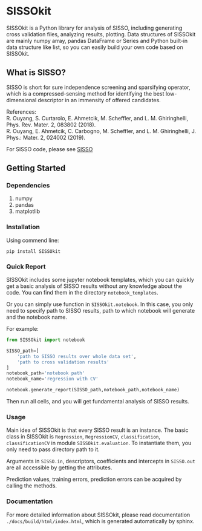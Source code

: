# SISSOkit

SISSOkit is a Python library for analysis of SISSO, including generating cross validation files, analyzing results, plotting. Data structures of SISSOkit are mainly numpy array, pandas DataFrame or Series and Python built-in data structure like list, so you can easily build your own code based on SISSOkit.

## What is SISSO?

SISSO is short for sure independence screening and sparsifying operator, which is a compressed-sensing method for identifying the best low-dimensional descriptor in an immensity of offered candidates.

References:  
R. Ouyang, S. Curtarolo, E. Ahmetcik, M. Scheffler, and L. M. Ghiringhelli, Phys. Rev. Mater. 2, 083802 (2018).  
R. Ouyang, E. Ahmetcik, C. Carbogno, M. Scheffler, and L. M. Ghiringhelli, J. Phys.: Mater. 2, 024002 (2019).

For SISSO code, please see [SISSO](https://github.com/rouyang2017/SISSO)

## Getting Started

### Dependencies

1. numpy
2. pandas
3. matplotlib

### Installation

Using commend line:
```
pip install SISSOkit
```

### Quick Report

SISSOkit includes some jupyter notebook templates, which you can quickly get a basic analysis of SISSO results without any knowledge about the code. You can find them in the directory `notebook_templates`.

Or you can simply use function in `SISSOkit.notebook`. In this case, you only need to specify path to SISSO results, path to which notebook will generate and the notebook name.

For example:
```python
from SISSOkit import notebook

SISSO_path=[
    'path to SISSO results over whole data set',
    'path to cross validation results'
]
notebook_path='notebook path'
notebook_name='regression with CV'

notebook.generate_report(SISSO_path,notebook_path,notebook_name)
```

Then run all cells, and you will get fundamental analysis of SISSO results.

### Usage

Main idea of SISSOkit is that every SISSO result is an instance. The basic class in SISSOkit is `Regression`, `RegressionCV`, `classification`, `classificationCV` in module `SISSOkit.evaluation`. To instantiate them, you only need to pass directory path to it.

Arguments in `SISSO.in`, descriptors, coefficients and intercepts in `SISSO.out` are all accessible by getting the attributes.

Prediction values, training errors, prediction errors can be acquired by calling the methods.

### Documentation

For more detailed information about SISSOkit, please read documentation `./docs/build/html/index.html`, which is generated automatically by sphinx.